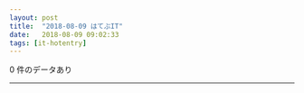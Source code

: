 ```yaml
---
layout: post
title:  "2018-08-09 はてぶIT"
date:   2018-08-09 09:02:33
tags: [it-hotentry]
---
```

0 件のデータあり

<hr>
